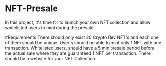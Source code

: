 # NFT-Presale
In this project, it's time for to launch your own NFT collection and allow whitelisted users to mint during the presale.

#Requirements
There should only exist 20 Crypto Dev NFT's and each one of them should be unique.
User's should be able to mint only 1 NFT with one transaction.
Whitelisted users, should have a 5 min presale period before the actual sale where they are guaranteed 1 NFT per transaction.
There should be a website for your NFT Collection.

